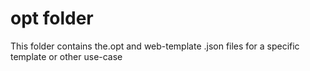 # opt folder
This folder contains the.opt and web-template .json files for a specific template or other use-case